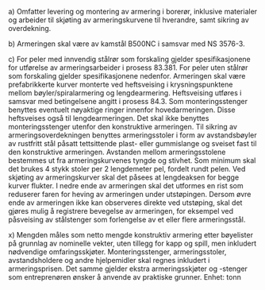 a) Omfatter levering og montering av armering i borerør, inklusive materialer og arbeider til skjøting av armeringskurvene til hverandre, samt sikring av overdekning.

b) Armeringen skal være av kamstål B500NC i samsvar med NS 3576-3.

c) For peler med innvendig stålrør som forskaling gjelder spesifikasjonene for utførelse av armeringsarbeider i prosess 83.381. For peler uten stålrør som forskaling gjelder spesifikasjonene nedenfor.
Armeringen skal være prefabrikkerte kurver monterte ved heftsveising i krysningspunktene mellom bøyler/spiralarmering og lengdearmering. Heftsveising utføres i samsvar med betingelsene angitt i prosess 84.3. Som monteringsstenger benyttes eventuelt nøyaktige ringer innenfor hovedarmeringen. Disse heftsveises også til lengdearmeringen. Det skal ikke benyttes monteringsstenger utenfor den konstruktive armeringen.
Til sikring av armeringsoverdekningen benyttes armeringsstoler i form av avstandsbøyler av rustfritt stål påsatt tettsittende plast- eller gummislange og sveiset fast til den konstruktive armeringen. Avstanden mellom armeringsstolene bestemmes ut fra armeringskurvenes tyngde og stivhet. Som minimum skal det brukes 4 stykk stoler per 2 lengdemeter pel, fordelt rundt pelen.
Ved skjøting av armeringskurver skal det påsees at lengdeaksen for begge kurver flukter.
I nedre ende av armeringen skal det utformes en rist som reduserer faren for heving av armeringen under utstøpingen. Dersom øvre ende av armeringen ikke kan observeres direkte ved utstøping, skal det gjøres mulig å registrere bevegelse av armeringen, for eksempel ved påsveising av stålstenger som forlengelse av et eller flere armeringsstål.

x) Mengden måles som netto mengde konstruktiv armering etter bøyelister på grunnlag av nominelle vekter, uten tillegg for kapp og spill, men inkludert nødvendige omfaringsskjøter. Monteringsstenger, armeringsstoler, avstandsholdere og andre hjelpemidler skal regnes inkludert i armeringsprisen. Det samme gjelder ekstra armeringsskjøter og -stenger som entreprenøren ønsker å anvende av praktiske grunner. Enhet: tonn

